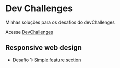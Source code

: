 # Dev Challenges
 Minhas soluções para os desafios do devChallenges
 <p>Acesse <a href="https://devchallenges.io/">DevChallenges</a></p>

 ## Responsive web design
 
- Desafio 1: <a href="https://github.com/KahSR/devchallenges/tree/8d4ef099fdd7c3e290eacb8264d2800a8957ddbe/simple-feature-section">Simple feature section</a>
